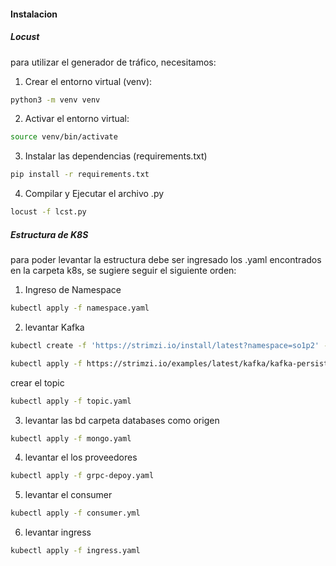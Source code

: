 #### Instalacion

##### Locust
para utilizar el generador de tráfico, necesitamos:

1. Crear el entorno virtual (venv):

```bash
python3 -m venv venv
```

2. Activar el entorno virtual:

```bash
source venv/bin/activate
```

3. Instalar las dependencias (requirements.txt)

```bash
pip install -r requirements.txt 
```

4. Compilar y Ejecutar el archivo .py

```bash
locust -f lcst.py
```

##### Estructura de K8S
para poder levantar la estructura debe ser ingresado los .yaml encontrados en la carpeta k8s, se sugiere seguir el siguiente orden:

1. Ingreso de Namespace

```bash
kubectl apply -f namespace.yaml
```

2. levantar Kafka

```bash
kubectl create -f 'https://strimzi.io/install/latest?namespace=so1p2' -n so1p2
```

```bash
kubectl apply -f https://strimzi.io/examples/latest/kafka/kafka-persistent-single.yaml -n so1p2
```

crear el topic

```bash
kubectl apply -f topic.yaml
```


3. levantar las bd
carpeta databases como origen

```bash
kubectl apply -f mongo.yaml
```


4. levantar el los proveedores

```bash
kubectl apply -f grpc-depoy.yaml
```

5. levantar el consumer

```bash
kubectl apply -f consumer.yml
```

6. levantar ingress

```bash
kubectl apply -f ingress.yaml
```




